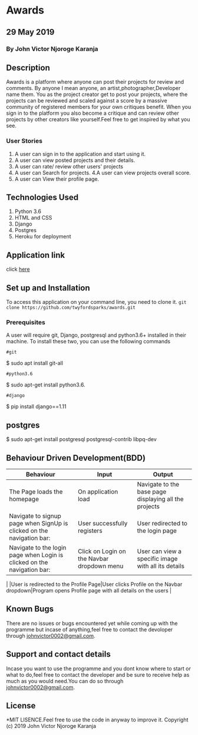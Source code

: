 # Awards

## 29 May 2019

### By John Victor Njoroge Karanja

## Description

Awards is a platform where anyone can post their projects for review and comments. By anyone I mean anyone, an artist,photographer,Developer name them. You as the project creator get to post your projects, where the projects can be reviewed and scaled against a score by a massive community of registered members for your own critiques benefit. When you sign in to the platform you also become a critique and can review other projects by other creators like yourself.Feel free to get inspired by what you see.

### User Stories

1. A user can sign in to the application and start using it.
2. A user can view posted projects and their details.
3. A user can rate/ review other users' projects
4. A user can Search for projects.
4.A user can view projects overall score.
5. A user can View their profile page.

## Technologies Used

1. Python 3.6
2. HTML and CSS
3. Django
4. Postgres
5. Heroku for deployment

## Application link

click [here](https://shukuru.herokuapp.com/)

## Set up and Installation

To access this application on your command line, you need to clone it.
`git clone https://github.com/twyfordsparks/awards.git`

### Prerequisites

A user will require git, Django, postgresql and python3.6+ installed in their machine.
To install these two, you can use the following commands

    #git

$ sudo apt install git-all

    #python3.6

$ sudo apt-get install python3.6.

    #django

$ pip install django==1.11

## postgres

$ sudo apt-get install postgresql postgresql-contrib libpq-dev

## Behaviour Driven Development(BDD)

| Behaviour                                                                                    | Input                                       | Output                                                                                             |
|----------------------------------------------------------------------------------------------|---------------------------------------------|----------------------------------------------------------------------------------------------------|
| The Page loads the homepage                                                                  | On application load                         | Navigate to the base page displaying all the projects                                        |
| Navigate to signup page when SignUp is clicked on the navigation bar:                        | User successfully registers                 | User redirected to the login page                                                                  |
| Navigate to the login page when Login is clicked on the navigation bar:                      | Click on  Login on the Navbar dropdown menu | User can view a specific image with all its details|
|
|User is redirected to the Profile Page|User clicks Profile on the Navbar dropdown|Program opens Profile page with all details on the  users |

## Known Bugs

There are no issues or bugs encountered yet while coming up with the programme but incase of anything,feel free to contact the devoloper through johnvictor0002@gmail.com.

## Support and contact details

Incase you want to use the programme and you dont know where to start or what to do,feel free to contact the developer and be sure to receive help as much as you would need.You can do so through johnvictor0002@gmail.com.

## License

*MIT LISENCE.Feel free to use the code in anyway to improve it.
Copyright (c) 2019 John Victor Njoroge Karanja
